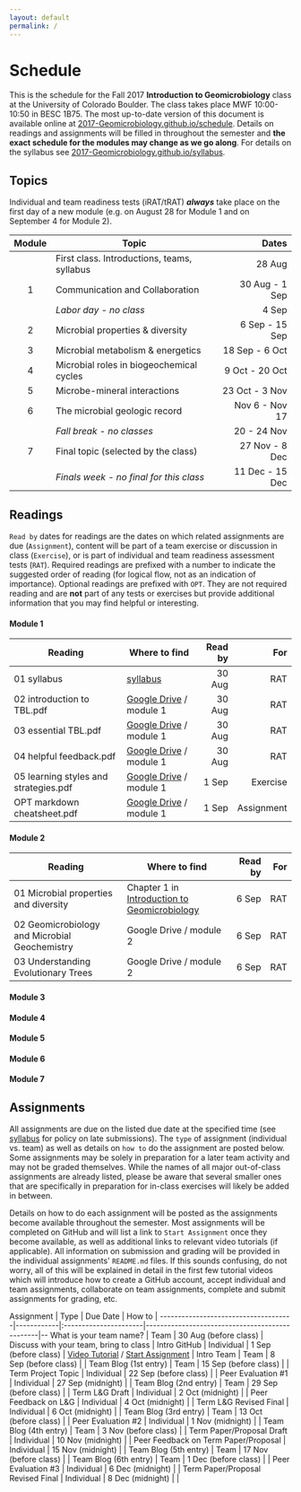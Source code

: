 ```yaml
---
layout: default
permalink: /
---
```


# Schedule

This is the schedule for the Fall 2017 **Introduction to Geomicrobiology** class at the University of Colorado Boulder. The class takes place MWF 10:00-10:50 in BESC 1B75. The most up-to-date version of this document is available online at [2017-Geomicrobiology.github.io/schedule](https://2017-Geomicrobiology.github.io/schedule). Details on readings and assignments will be filled in throughout the semester and **the exact schedule for the modules may change as we go along**. For details on the syllabus see [2017-Geomicrobiology.github.io/syllabus](https://2017-Geomicrobiology.github.io/syllabus).

## Topics

Individual and team readiness tests (iRAT/tRAT) ***always*** take place on the first day of a new module (e.g. on August 28 for Module 1 and on September 4 for Module 2).

| Module | Topic                                       |           Dates |
|:------:|---------------------------------------------|----------------:|
|        | First class. Introductions, teams, syllabus |          28 Aug |
|   1    | Communication and Collaboration             |  30 Aug - 1 Sep |
|        | *Labor day - no class*                      |           4 Sep |
|   2    | Microbial properties & diversity            |  6 Sep - 15 Sep |
|   3    | Microbial metabolism & energetics           |  18 Sep - 6 Oct |
|   4    | Microbial roles in biogeochemical cycles    |  9 Oct - 20 Oct |
|   5    | Microbe-mineral interactions                |  23 Oct - 3 Nov |
|   6    | The microbial geologic record               |  Nov 6 - Nov 17 |
|        | *Fall break - no classes*                   |     20 - 24 Nov |
|   7    | Final topic (selected by the class)         |  27 Nov - 8 Dec |
|        | *Finals week - no final for this class*     | 11 Dec - 15 Dec |


## Readings

`Read by` dates for readings are the dates on which related assignments are due (`Assignment`), content will be part of a team exercise or discussion in class (`Exercise`), or is part of individual and team readiness assessment tests (`RAT`). Required readings are prefixed with a number to indicate the suggested order of reading (for logical flow, not as an indication of importance). Optional readings are prefixed with `OPT`. They are not required reading and are **not** part of any tests or exercises but provide additional information that you may find helpful or interesting.

#### Module 1

| Reading                               | Where to find                                               | Read by |        For |
|---------------------------------------|-------------------------------------------------------------|--------:|-----------:|
| 01 syllabus                           | [syllabus](https://2017-Geomicrobiology.github.io/syllabus) |  30 Aug |        RAT |
| 02 introduction to TBL.pdf            | [Google Drive](https://goo.gl/QePQxE) / module 1            |  30 Aug |        RAT |
| 03 essential TBL.pdf                  | [Google Drive](https://goo.gl/QePQxE) / module 1            |  30 Aug |        RAT |
| 04 helpful feedback.pdf               | [Google Drive](https://goo.gl/QePQxE) / module 1            |  30 Aug |        RAT |
| 05 learning styles and strategies.pdf | [Google Drive](https://goo.gl/QePQxE) / module 1            |   1 Sep |   Exercise |
| OPT markdown cheatsheet.pdf           | [Google Drive](https://goo.gl/QePQxE) / module 1            |   1 Sep | Assignment |

#### Module 2

| Reading                            | Where to find                                                                                                                                                       | Read by | For |
|------------------------------------|---------------------------------------------------------------------------------------------------------------------------------------------------------------------|--------:|----:|
| 01 Microbial properties and diversity | Chapter 1 in [Introduction to Geomicrobiology](http://search.ebscohost.com.colorado.idm.oclc.org/login.aspx?direct=true&db=nlebk&AN=274665&site=ehost-live&scope=site) |   6 Sep | RAT |
| 02 Geomicrobiology and Microbial Geochemistry | Google Drive / module 2 | 6 Sep | RAT |
| 03 Understanding Evolutionary Trees | Google Drive / module 2 | 6 Sep | RAT |



#### Module 3

#### Module 4

#### Module 5

#### Module 6

#### Module 7

## Assignments

All assignments are due on the listed due date at the specified time (see [syllabus](https://2017-Geomicrobiology.github.io/syllabus) for policy on late submissions). The `type` of assignment (individual vs. team) as well as details on `how to` do the assignment are posted below. Some assignments may be solely in preparation for a later team activity and may not be graded themselves. While the names of all major out-of-class assignments are already listed, please be aware that several smaller ones that are specifically in preparation for in-class exercises will likely be added in between.

Details on how to do each assignment will be posted as the assignments become available throughout the semester. Most assignments will be completed on GitHub and will list a link to `Start Assignment` once they become available, as well as additional links to relevant video tutorials (if applicable). All information on submission and grading will be provided in the individual assignments' `README.md` files. If this sounds confusing, do not worry, all of this will be explained in detail in the first few tutorial videos which will introduce how to create a GitHub account, accept individual and team assignments, collaborate on team assignments, complete and submit assignments for grading, etc.


Assignment                           | Type       | Due Date              | How to                                         |
-------------------------------------|------------|:----------------------|------------------------------------------------|--
What is your team name?              | Team       | 30 Aug (before class) | Discuss with your team, bring to class         |
Intro GitHub                         | Individual | 1 Sep (before class)  | [Video Tutorial](https://youtu.be/t2akdoj0OfA) / [Start Assignment](https://classroom.github.com/a/kpaay7tA) |
Intro Team                           | Team       | 8 Sep (before class)  |                                                |
Team Blog (1st entry)                | Team       | 15 Sep (before class) |                                                |
Term Project Topic                   | Individual | 22 Sep (before class) |                                                |
Peer Evaluation #1                   | Individual | 27 Sep (midnight)     |                                                |
Team Blog (2nd entry)                | Team       | 29 Sep (before class) |                                                |
Term L&G Draft                       | Individual | 2 Oct (midnight)      |                                                |
Peer Feedback on L&G                 | Individual | 4 Oct (midnight)      |                                                |
Term L&G Revised Final               | Individual | 6 Oct (midnight)      |                                                |
Team Blog (3rd entry)                | Team       | 13 Oct (before class) |                                                |
Peer Evaluation #2                   | Individual | 1 Nov (midnight)      |                                                |
Team Blog (4th entry)                | Team       | 3 Nov (before class)  |                                                |
Term Paper/Proposal Draft            | Individual | 10 Nov (midnight)     |                                                |
Peer Feedback on Term Paper/Proposal | Individual | 15 Nov (midnight)     |                                                |
Team Blog (5th entry)                | Team       | 17 Nov (before class) |                                                |
Team Blog (6th entry)                | Team       | 1 Dec (before class)  |                                                |
Peer Evaluation #3                   | Individual | 6 Dec (midnight)      |                                                |
Term Paper/Proposal Revised Final    | Individual | 8 Dec (midnight)      |                                                |
